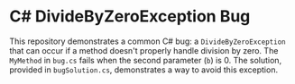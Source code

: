 # C# DivideByZeroException Bug
This repository demonstrates a common C# bug: a `DivideByZeroException` that can occur if a method doesn't properly handle division by zero.  The `MyMethod` in `bug.cs` fails when the second parameter (`b`) is 0. The solution, provided in `bugSolution.cs`, demonstrates a way to avoid this exception.